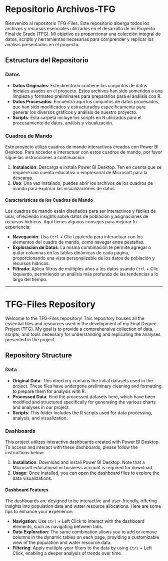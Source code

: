 # Repositorio Archivos-TFG

Bienvenido al repositorio TFG-Files. Este repositorio alberga todos los archivos y recursos esenciales utilizados en el desarrollo de mi Proyecto Final de Grado (TFG). Mi objetivo es proporcionar una colección integral de datos, scripts y herramientas necesarias para comprender y replicar los análisis presentados en el proyecto.

## Estructura del Repositorio

### Datos
- **Datos Originales**: Este directorio contiene los conjuntos de datos iniciales usados en el proyecto. Estos archivos han sido sometidos a una limpieza y formateo preliminares para prepararlos para el análisis con R.
- **Datos Procesados**: Encuentra aquí los conjuntos de datos procesados, que han sido modificados y estructurados específicamente para generar los diversos gráficos y análisis de nuestro proyecto.
- **Scripts**: Esta carpeta incluye los scripts en R utilizados para el procesamiento de datos, análisis y visualización.

### Cuadros de Mando
Este proyecto utiliza cuadros de mando interactivos creados con Power BI Desktop. Para acceder e interactuar con estos cuadros de mando, por favor sigue las instrucciones a continuación:

1. **Instalación**: Descarga e instala Power BI Desktop. Ten en cuenta que se requiere una cuenta educativa o empresarial de Microsoft para la descarga.
2. **Uso**: Una vez instalado, puedes abrir los archivos de los cuadros de mando para explorar las visualizaciones de datos.

#### Características de los Cuadros de Mando
Los cuadros de mando están diseñados para ser interactivos y fáciles de usar, ofreciendo insights sobre datos de población y asignaciones de recursos hídricos. Aquí tienes algunos consejos para mejorar tu experiencia:

- **Navegación**: Usa `Ctrl` + Clic Izquierdo para interactuar con los elementos del cuadro de mando, como navegar entre pestañas.
- **Exploración de Datos**: La misma combinación te permite agregar o quitar columnas en las tablas dinámicas de cada página, proporcionando una vista personalizable de los datos de población y recursos hídricos.
- **Filtrado**: Aplica filtros de múltiples años a los datos usando `Ctrl` + Clic Izquierdo, permitiendo un análisis más profundo de las tendencias a lo largo del tiempo.

---

# TFG-Files Repository

Welcome to the TFG-Files repository! This repository houses all the essential files and resources used in the development of my Final Degree Project (TFG). My goal is to provide a comprehensive collection of data, scripts, and tools necessary for understanding and replicating the analyses presented in the project.

## Repository Structure

### Data
- **Original Data**: This directory contains the initial datasets used in the project. These files have undergone preliminary cleaning and formatting to prepare them for analysis with R.
- **Processed Data**: Find the processed datasets here, which have been modified and structured specifically for generating the various charts and analyses in our project.
- **Scripts**: This folder includes the R scripts used for data processing, analysis, and visualization.

### Dashboards
This project utilizes interactive dashboards created with Power BI Desktop. To access and interact with these dashboards, please follow the instructions below:

1. **Installation**: Download and install Power BI Desktop. Note that a Microsoft educational or business account is required for download.
2. **Usage**: Once installed, you can open the dashboard files to explore the data visualizations.

#### Dashboard Features
The dashboards are designed to be interactive and user-friendly, offering insights into population data and water resource allocations. Here are some tips to enhance your experience:

- **Navigation**: Use `Ctrl` + Left Click to interact with the dashboard elements, such as navigating between tabs.
- **Data Exploration**: The same combination allows you to add or remove columns in the dynamic tables on each page, providing a customizable view of the population and water resource data.
- **Filtering**: Apply multiple-year filters to the data by using `Ctrl` + Left Click, enabling a deeper analysis of trends over time.
